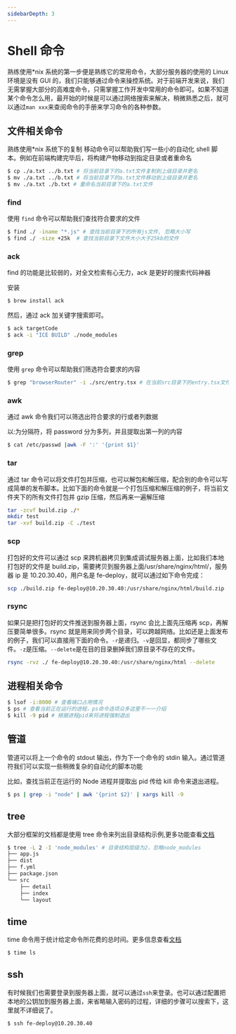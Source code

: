 ```yaml
---
sidebarDepth: 3
---
```


# Shell 命令

熟练使用\*nix 系统的第一步便是熟练它的常用命令，大部分服务器的使用的 Linux 环境是没有 GUI 的，我们只能够通过命令来操控系统。对于前端开发来说，我们无需掌握大部分的高难度命令，只需掌握工作开发中常用的命令即可。如果不知道某个命令怎么用，最开始的时候是可以通过网络搜索来解决，稍微熟悉之后，就可以通过`man xxx`来查阅命令的手册来学习命令的各种参数。

## 文件相关命令

熟练使用\*nix 系统下的复制 移动命令可以帮助我们写一些小的自动化 shell 脚本。例如在前端构建完毕后，将构建产物移动到指定目录或者重命名

```bash
$ cp ./a.txt ../b.txt # 将当前目录下的a.txt文件复制到上级目录并更名
$ mv ./a.txt ../b.txt # 将当前目录下的a.txt文件移动到上级目录并更名
$ mv ./a.txt ./b.txt # 重命名当前目录下的a.txt文件
```

### find

使用 `find` 命令可以帮助我们查找符合要求的文件

```bash
$ find ./ -iname "*.js" # 查找当前目录下的所有js文件, 忽略大小写
$ find ./ -size +25k  # 查找当前目录下文件大小大于25kb的文件
```

### ack

find 的功能是比较弱的，对全文检索有心无力，ack 是更好的搜索代码神器

安装

```bash
$ brew install ack
```

然后，通过 ack 加关键字搜索即可。

```bash
$ ack targetCode
$ ack -i "ICE BUILD" ./node_modules
```

### grep

使用 `grep` 命令可以帮助我们筛选符合要求的内容

```bash
$ grep "browserRouter" -i ./src/entry.tsx # 在当前src目录下的entry.tsx文件中查找browserRouter关键字忽略大小写
```

### awk

通过 awk 命令我们可以筛选出符合要求的行或者列数据

以:为分隔符，将 password 分为多列，并且提取出第一列的内容

```bash
$ cat /etc/passwd |awk -F ':' '{print $1}'
```

### tar

通过 tar 命令可以将文件打包并压缩，也可以解包和解压缩，配合别的命令可以写成简单的发布脚本。比如下面的命令就是一个打包压缩和解压缩的例子，将当前文件夹下的所有文件打包并 gzip 压缩，然后再来一遍解压缩

```bash
tar -zcvf build.zip ./*
mkdir test
tar -xvf build.zip -C ./test
```

### scp

打包好的文件可以通过 scp 来跨机器拷贝到集成调试服务器上面，比如我们本地打包好的文件是 build.zip，需要拷贝到服务器上面/usr/share/nginx/html/，服务器 ip 是 10.20.30.40，用户名是 fe-deploy，就可以通过如下命令完成：

```bash
scp ./build.zip fe-deploy@10.20.30.40:/usr/share/nginx/html/build.zip
```

### rsync

如果只是把打包好的文件推送到服务器上面，rsync 会比上面先压缩再 scp，再解压要简单很多。rsync 就是用来同步两个目录，可以跨越网络。比如还是上面发布的例子，我们可以直接用下面的命令。`-r`是递归。`-v`是回显，都同步了哪些文件。`-z`是压缩。`--delete`是在目的目录删掉我们原目录不存在的文件。

```bash
rsync -rvz ./ fe-deploy@10.20.30.40:/usr/share/nginx/html --delete
```

## 进程相关命令

```bash
$ lsof -i:8000 # 查看端口占用情况
$ ps # 查看当前正在运行的进程，ps命令选项众多这里不一一介绍
$ kill -9 pid # 根据进程pid来将进程强制退出
```

## 管道

管道可以将上一个命令的 stdout 输出，作为下一个命令的 stdin 输入。通过管道符我们可以实现一些稍微复杂的自动化的脚本功能

比如，查找当前正在运行的 Node 进程并提取出 pid 传给 kill 命令来退出进程。

```bash
$ ps | grep -i "node" | awk '{print $2}' | xargs kill -9
```

## tree

大部分框架的文档都是使用 tree 命令来列出目录结构示例,更多功能查看[文档](https://wangchujiang.com/linux-command/c/tree.html)

```bash
$ tree -L 2 -I 'node_modules' # 目录结构层级为2，忽略node_modules
├── app.js
├── dist
├── f.yml
├── package.json
└── src
    ├── detail
    ├── index
    └── layout

```

## time

time 命令用于统计给定命令所花费的总时间。更多信息查看[文档](https://man.linuxde.net/time)

```bash
$ time ls
```

## ssh

有时候我们也需要登录到服务器上面，就可以通过`ssh`来登录。也可以通过配置把本地的公钥加到服务器上面，来省略输入密码的过程，详细的步骤可以搜索下，这里就不详细说了。

```bash
$ ssh fe-deploy@10.20.30.40
```
